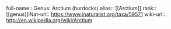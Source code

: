

full-name:: Genus: Arctium (burdocks)
alias:: [[Arctium]]
rank:: [[genus]]iNat-url:: https://www.inaturalist.org/taxa/59571
wiki-url:: http://en.wikipedia.org/wiki/Arctium